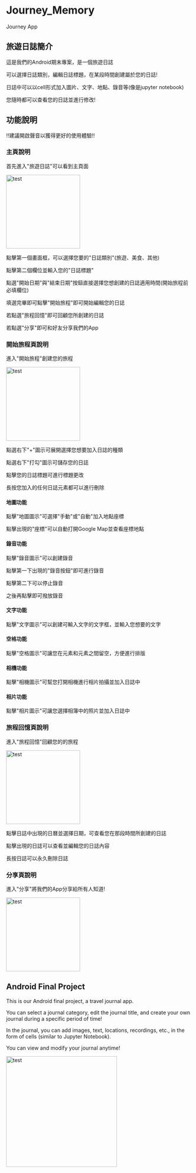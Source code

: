 # Journey_Memory
Journey App

## 旅遊日誌簡介
這是我們的Android期末專案，是一個旅遊日誌

可以選擇日誌類別，編輯日誌標題，在某段時間創建屬於您的日誌!

日誌中可以以cell形式加入圖片、文字、地點、錄音等(像是jupyter notebook)

您隨時都可以查看您的日誌並進行修改!

## 功能說明
!!建議開啟聲音以獲得更好的使用體驗!!

### 主頁說明
首先進入"旅遊日誌"可以看到主頁面


<img src="https://github.com/Jayyyu1w/Journey_Memory/blob/main/src/main_page.png?raw=true" alt="test" width="200">


點擊第一個畫面框，可以選擇您要的"日誌類別"(旅遊、美食、其他)

點擊第二個欄位並輸入您的"日誌標題"

點選"開始日期"與"結束日期"按鈕直接選擇您想創建的日誌適用時間(開始旅程前必填欄位)

填選完畢即可點擊"開始旅程"即可開始編輯您的日誌

若點選"旅程回憶"即可回顧您所創建的日誌

若點選"分享"即可和好友分享我們的App

### 開始旅程頁說明
進入"開始旅程"創建您的旅程


<img src="https://github.com/Jayyyu1w/Journey_Memory/blob/main/src/edit_page.png?raw=true" alt="test" width="200">


點選右下"+"圖示可展開選擇您想要加入日誌的種類

點選右下"打勾"圖示可儲存您的日誌

點擊您的日誌標題可進行標題更改

長按您加入的任何日誌元素都可以進行刪除

#### 地圖功能
點擊"地圖圖示"可選擇"手動"或"自動"加入地點座標

點擊出現的"座標"可以自動打開Google Map並查看座標地點

#### 錄音功能
點擊"錄音圖示"可以創建錄音

點擊第一下出現的"錄音按鈕"即可進行錄音

點擊第二下可以停止錄音

之後再點擊即可撥放錄音

#### 文字功能
點擊"文字圖示"可以創建可輸入文字的文字框，並輸入您想要的文字

#### 空格功能
點擊"空格圖示"可讓您在元素和元素之間留空，方便進行排版

#### 相機功能
點擊"相機圖示"可幫您打開相機進行相片拍攝並加入日誌中

#### 相片功能
點擊"相片圖示"可讓您選擇相簿中的照片並加入日誌中

### 旅程回憶頁說明
進入"旅程回憶"回顧您的的旅程


<img src="https://github.com/Jayyyu1w/Journey_Memory/blob/main/src/memory_page.png?raw=true" alt="test" width="200">


點擊日誌中出現的日曆並選擇日期，可查看您在那段時間所創建的日誌

點擊出現的日誌可以查看並編輯您的日誌內容

長按日誌可以永久刪除日誌

### 分享頁說明
進入"分享"將我們的App分享給所有人知道!


<img src="https://github.com/Jayyyu1w/Journey_Memory/blob/main/src/share_page.png?raw=true" alt="test" width="200">


## Android Final Project
This is our Android final project, a travel journal app.

You can select a journal category, edit the journal title, and create your own journal during a specific period of time!

In the journal, you can add images, text, locations, recordings, etc., in the form of cells (similar to Jupyter Notebook).

You can view and modify your journal anytime!

<img src="https://github.com/Jayyyu1w/Journey_Memory/blob/main/src/test.png?raw=true" alt="test" width="300">
